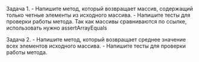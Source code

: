 Задача 1.
    - Напишите метод, который возвращает массив,
      содержащий только четные элементы из исходного массива.
    - Напишите тесты для проверки работы метода.
      Так как массивы сравниваются по ссылке, использовать нужно assertArrayEquals


Задача 2.
    - Напишите метод, который возвращает среднее значение всех элементов исходного массива.
    - Напишите тесты для проверки работы метода.